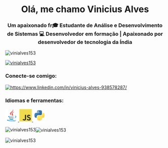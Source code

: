<h1 align="center">Olá, me chamo Vinicius Alves</h1>
<h3 align="center">Um apaixonado fr🎓 Estudante de Análise e Desenvolvimento de Sistemas 💻 Desenvolvedor em formação | Apaixonado por desenvolvedor de tecnologia da Índia</h3>

<p align="left"> <img src="https://komarev.com/ghpvc/?username=vinialves153&label=Profile%20views&color=0e75b6&style=flat" alt="vinialves153" /> </p>

<p align="left"> <a href="https://github.com/ryo-ma/github-profile-trophy"><img src="https://github-profile-trophy.vercel.app/?username=vinialves153" alt="vinialves153" /></a> </p>

<h3 align="left">Conecte-se comigo:</h3>
<p align="left">
<a href="https://linkedin.com/in/https://www.linkedin.com/in/vinicius-alves-938578287/" target="blank"><img align="center" src="https://raw.githubusercontent.com/rahuldkjain/github-profile-readme-generator/master/src/images/icons/Social/linked-in-alt.svg" alt="https://www.linkedin.com/in/vinicius-alves-938578287/" height="30" width="40" /></a>
</p>

<h3 align="left">Idiomas e ferramentas:</h3>
<p align="left"> <a href="https://www.java.com" target="_blank" rel="noreferrer"> <img src="https://raw.githubusercontent.com/devicons/devicon/master/icons/java/java-original.svg" alt="java" width="40" height="40"/> </a> <a href="https://developer.mozilla.org/en-US/docs/Web/JavaScript" target="_blank" rel="noreferrer"> <img src="https://raw.githubusercontent.com/devicons/devicon/master/icons/javascript/javascript-original.svg" alt="javascript" width="40" height="40"/> </a> <a href="https://www.python.org" target="_blank" rel="noreferrer"> <img src="https://raw.githubusercontent.com/devicons/devicon/master/icons/python/python-original.svg" alt="python" width="40" height="40"/> </a> </p>

<p><img align="left" src="https://github-readme-stats.vercel.app/api/top-langs?username=vinialves153&show_icons=true&locale=en&layout=compact" alt="vinialves153" /></p>

<p> <img align="center" src="https://github-readme-stats.vercel.app/api?username=vinialves153&show_icons=true&locale=en" alt="vinialves153" /></p>

<p><img align="center" src="https://github-readme-streak-stats.herokuapp.com/?user=vinialves153&" alt="vinialves153" /></p>
